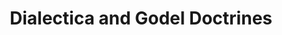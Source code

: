 ---
title: "Dialectica and Godel Doctrines"
year: 2023
venue: "II Encontro Brasileiro de Categorias, 20-24 março, 2023, Sao Paulo, BR."
slides: includes/talks/EBCT2023.pdf
---
